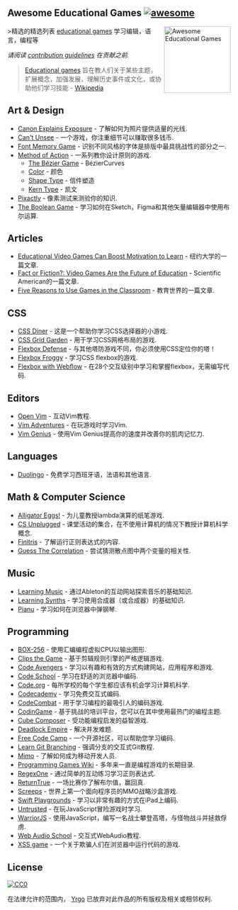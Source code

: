 <div class="github-widget" data-repo="yrgo/awesome-eg"></div>

## Awesome Educational Games [![awesome](https://cdn.rawgit.com/sindresorhus/awesome/master/media/badge.svg)](https://github.com/sindresorhus/awesome)

[<img src="https://cloud.githubusercontent.com/assets/499192/18659925/ed7e6262-7f0d-11e6-8e8e-b53b87158210.png" align="right" alt="Awesome Educational Games" width="150">](https://en.m.wikipedia.org/wiki/Educational_game)

&gt;精选的精选列表 [educational games](https://en.m.wikipedia.org/wiki/Educational_game) 学习编辑，语言，编程等

*请阅读 [contribution guidelines](https://github.com/yrgo/awesome-eg/blob/master/CONTRIBUTING.md) 在贡献之前.*

> [Educational games](https://en.m.wikipedia.org/wiki/Educational_game) 旨在教人们关于某些主题，扩展概念，加强发展，理解历史事件或文化，或协助他们学习技能 -  [Wikipedia](https://en.m.wikipedia.org/wiki/Educational_game)



## Art & Design

- [Canon Explains Exposure](http://www.canonoutsideofauto.ca/) - 了解如何为照片提供适量的光线.
- [Can't Unsee](https://cantunsee.space/) - 一个游戏，你注重细节可以赚取很多钱币.
- [Font Memory Game](https://betterwebtype.com/font-memory-game) - 识别不同风格的字体是排版中最具挑战性的部分之一.
- [Method of Action](https://method.ac/) - 一系列教你设计原则的游戏.
  - [The Bézier Game](https://bezier.method.ac/) - BézierCurves
  - [Color](https://color.method.ac/) - 颜色
  - [Shape Type](https://shape.method.ac/) - 信件塑造
  - [Kern Type](https://type.method.ac/) - 凯文
- [Pixactly](http://pixact.ly/) - 像素测试来测验你的知识.
- [The Boolean Game](https://boolean.method.ac/) - 学习如何在Sketch，Figma和其他矢量编辑器中使用布尔运算.

## Articles

- [Educational Video Games Can Boost Motivation to Learn](https://www.nyu.edu/about/news-publications/news/2013/november/educational-video-games-can-boost-motivation-to-learn-nyu-cuny-study-shows-.html) - 纽约大学的一篇文章.
- [Fact or Fiction?: Video Games Are the Future of Education](https://www.nyu.edu/about/news-publications/news/2013/november/educational-video-games-can-boost-motivation-to-learn-nyu-cuny-study-shows-.html) -  Scientific American的一篇文章.
- [Five Reasons to Use Games in the Classroom](https://www.educationworld.com/a_curr/reasons-to-play-games-in-the-classroom.shtml) - 教育世界的一篇文章.

## CSS

- [CSS Diner](https://flukeout.github.io/) - 这是一个帮助你学习CSS选择器的小游戏.
- [CSS Grid Garden](http://cssgridgarden.com/) - 用于学习CSS网格布局的游戏.
- [Flexbox Defense](http://www.flexboxdefense.com/) - 与其他塔防游戏不同，你必须使用CSS定位你的塔！
- [Flexbox Froggy](http://flexboxfroggy.com/) - 学习CSS flexbox的游戏.
- [Flexbox with Webflow](https://www.flexboxgame.com/) - 在28个交互级别中学习和掌握flexbox，无需编写代码.

## Editors

- [Open Vim](https://www.openvim.com/) - 互动Vim教程.
- [Vim Adventures](https://vim-adventures.com/) - 在玩游戏时学习Vim.
- [Vim Genius](http://vimgenius.com/) - 使用Vim Genius提高你的速度并改善你的肌肉记忆力.

## Languages

- [Duolingo](https://www.duolingo.com/) - 免费学习西班牙语，法语和其他语言.

## Math & Computer Science

- [Alligator Eggs!](http://worrydream.com/#!/AlligatorEggs) - 为儿童教授lambda演算的纸笔游戏.
- [CS Unplugged](https://csunplugged.org/en/) - 课堂活动的集合，在不使用计算机的情况下教授计算机科学概念.
- [Finitris](http://www.postcrashgames.com/finitris/) - 了解运行正则表达式的内容.
- [Guess The Correlation](http://guessthecorrelation.com/) - 尝试猜测散点图中两个变量的相关性.

## Music

- [Learning Music](https://learningmusic.ableton.com) - 通过Ableton的互动网站探索音乐的基础知识.
- [Learning Synths](https://learningsynths.ableton.com/) - 学习使用合成器（或合成器）的基础知识.
- [Pianu](https://pianu.com) - 学习如何在浏览器中弹钢琴.

## Programming

- [BOX-256](http://box-256.com/) - 使用汇编编程虚拟CPU以输出图形.
- [Clips the Game](https://md5crypt.github.io/clipsgame/) - 基于剪辑规则引擎的严格逻辑游戏.
- [Code Avengers](https://www.codeavengers.com/) - 学习以有趣和有效的方式构建网站，应用程序和游戏.
- [Code School](https://www.pluralsight.com/codeschool ) - 学习在舒适的浏览器中编码.
- [Code.org](https://code.org/) - 每所学校的每个学生都应该有机会学习计算机科学.
- [Codecademy](https://www.codecademy.com/) - 学习免费交互式编码.
- [CodeCombat](https://codecombat.com/) - 用于学习编程的最吸引人的编码游戏.
- [CodinGame](https://www.codingame.com/start) - 基于挑战的培训平台，您可以在其中使用最热门的编程主题.
- [Cube Composer](https://david-peter.de/cube-composer/) - 受功能编程启发的益智游戏.
- [Deadlock Empire](https://deadlockempire.github.io/) - 解决并发难题.
- [Free Code Camp](https://www.freecodecamp.org/) - 一个开源社区，可以帮助您学习编码.
- [Learn Git Branching](https://learngitbranching.js.org/) - 强调分支的交互式Git教程.
- [Mimo](https://getmimo.com/) - 了解如何成为移动开发人员.
- [Programming Games Wiki](http://programminggames.org/) - 多年来一直是编程游戏的长期目录.
- [RegexOne](https://regexone.com/lesson/introduction_abcs) - 通过简单的互动练习学习正则表达式.
- [ReturnTrue](https://alf.nu/ReturnTrue) - 一场比赛你了解布尔值，赢回真.
- [Screeps](https://screeps.com/) - 世界上第一个面向程序员的MMO战略沙盒游戏.
- [Swift Playgrounds](https://www.apple.com/swift/playgrounds/) - 学习以非常有趣的方式在iPad上编码.
- [Untrusted](https://alexnisnevich.github.io/untrusted/) - 在玩JavaScript冒险游戏时学习.
- [WarriorJS](https://github.com/olistic/warriorjs) - 使用JavaScript，编写一名战士攀登高塔，与怪物战斗并拯救俘虏.
- [Web Audio School](https://mmckegg.github.io/web-audio-school/) - 交互式WebAudio教程.
- [XSS game](https://xss-game.appspot.com) - 一个关于欺骗人们在浏览器中运行代码的游戏.

## License

[![CC0](https://mirrors.creativecommons.org/presskit/buttons/88x31/svg/cc-zero.svg)](https://creativecommons.org/publicdomain/zero/1.0/)

在法律允许的范围内， [Yrgo](https://yrgo.se) 已放弃对此作品的所有版权及相关或相邻权利.
